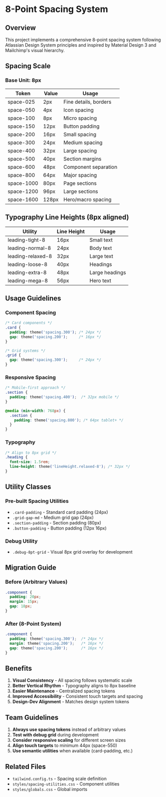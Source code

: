 # 8-Point Spacing System

## Overview
This project implements a comprehensive 8-point spacing system following Atlassian Design System principles and inspired by Material Design 3 and Mailchimp's visual hierarchy.

## Spacing Scale

### Base Unit: 8px

| Token    | Value | Usage                    |
|----------|-------|--------------------------|
| space-025| 2px   | Fine details, borders    |
| space-050| 4px   | Icon spacing            |
| space-100| 8px   | Micro spacing           |
| space-150| 12px  | Button padding          |
| space-200| 16px  | Small spacing           |
| space-300| 24px  | Medium spacing          |
| space-400| 32px  | Large spacing           |
| space-500| 40px  | Section margins         |
| space-600| 48px  | Component separation    |
| space-800| 64px  | Major spacing           |
| space-1000| 80px | Page sections          |
| space-1200| 96px | Large sections         |
| space-1600| 128px| Hero/macro spacing     |

## Typography Line Heights (8px aligned)

| Utility         | Line Height | Usage              |
|----------------|-------------|-------------------|
| leading-tight-8 | 16px       | Small text        |
| leading-normal-8| 24px       | Body text         |
| leading-relaxed-8| 32px      | Large text        |
| leading-loose-8 | 40px       | Headings          |
| leading-extra-8 | 48px       | Large headings    |
| leading-mega-8  | 56px       | Hero text         |

## Usage Guidelines

### Component Spacing
```css
/* Card components */
.card {
  padding: theme('spacing.300'); /* 24px */
  gap: theme('spacing.200');     /* 16px */
}

/* Grid systems */
.grid {
  gap: theme('spacing.300');     /* 24px */
}
```

### Responsive Spacing
```css
/* Mobile-first approach */
.section {
  padding: theme('spacing.400');  /* 32px mobile */
}

@media (min-width: 768px) {
  .section {
    padding: theme('spacing.800'); /* 64px tablet+ */
  }
}
```

### Typography
```css
/* Align to 8px grid */
.heading {
  font-size: 1.5rem;
  line-height: theme('lineHeight.relaxed-8'); /* 32px */
}
```

## Utility Classes

### Pre-built Spacing Utilities
- `.card-padding` - Standard card padding (24px)
- `.grid-gap-md` - Medium grid gap (24px)
- `.section-padding` - Section padding (80px)
- `.button-padding` - Button padding (12px 16px)

### Debug Utility
- `.debug-8pt-grid` - Visual 8px grid overlay for development

## Migration Guide

### Before (Arbitrary Values)
```css
.component {
  padding: 20px;
  margin: 15px;
  gap: 18px;
}
```

### After (8-Point System)
```css
.component {
  padding: theme('spacing.300');  /* 24px */
  margin: theme('spacing.200');   /* 16px */
  gap: theme('spacing.200');      /* 16px */
}
```

## Benefits

1. **Visual Consistency** - All spacing follows systematic scale
2. **Better Vertical Rhythm** - Typography aligns to 8px baseline
3. **Easier Maintenance** - Centralized spacing tokens
4. **Improved Accessibility** - Consistent touch targets and spacing
5. **Design-Dev Alignment** - Matches design system tokens

## Team Guidelines

1. **Always use spacing tokens** instead of arbitrary values
2. **Test with debug grid** during development
3. **Consider responsive scaling** for different screen sizes
4. **Align touch targets** to minimum 44px (space-550)
5. **Use semantic utilities** when available (card-padding, etc.)

## Related Files
- `tailwind.config.ts` - Spacing scale definition
- `styles/spacing-utilities.css` - Component utilities
- `styles/globals.css` - Global imports